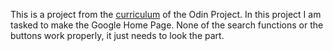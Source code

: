 This is a project from the [curriculum](https://www.theodinproject.com/courses/web-development-101/lessons/html-css) of the Odin Project. In this project I am tasked to make the Google Home Page. None of the search functions or the buttons work properly, it just needs to look the part.
